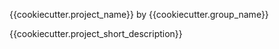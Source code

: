  {{cookiecutter.project_name}} by {{cookiecutter.group_name}} 

 {{cookiecutter.project_short_description}}
